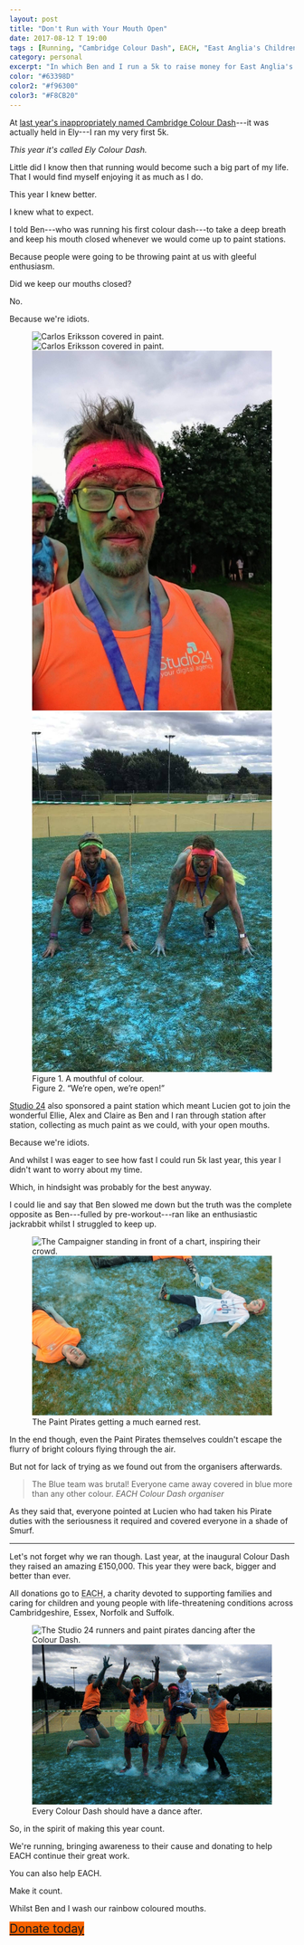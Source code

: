 ```yaml
---
layout: post
title: "Don't Run with Your Mouth Open"
date: 2017-08-12 T 19:00
tags : [Running, "Cambridge Colour Dash", EACH, "East Anglia's Children's Hospices"]
category: personal
excerpt: "In which Ben and I run a 5k to raise money for East Anglia's Children's Hospices and Lucien throws paint into our mouths."
color: "#63398D"
color2: "#f96300"
color3: "#F8CB20"
---
```

At [last year's inappropriately named Cambridge Colour Dash][last-year]---it was actually held in Ely---I ran my very first 5k.

*This year it's called Ely Colour Dash.*

Little did I know then that running would become such a big part of my life. That I would find myself enjoying it as much as I do.

This year I knew better.

I knew what to expect.

I told Ben---who was running his first colour dash---to take a deep breath and keep his mouth closed whenever we would come up to paint stations.

Because people were going to be throwing paint at us with gleeful enthusiasm.

Did we keep our mouths closed?

No.

Because we're idiots.

<figure>
  <img class="js-lazy-load" data-original="/assets/posts/2017/august/dont-run-with-your-mouth-open/carlos-eriksson-colour-dash-2017.JPG" alt="Carlos Eriksson covered in paint."><img class="js-lazy-load" data-original="/assets/posts/2017/august/dont-run-with-your-mouth-open/carlos-eriksson-and-ben-challoner-colour-dash-2017.jpeg" alt="Carlos Eriksson covered in paint.">
  <noscript>
    <img src="/assets/posts/2017/august/dont-run-with-your-mouth-open/carlos-eriksson-colour-dash-2017.JPG" alt="Carlos and Ben in the Ace Ventura pose, looking ready to run despite having already run."><img src="/assets/posts/2017/august/dont-run-with-your-mouth-open/carlos-eriksson-and-ben-challoner-colour-dash-2017.jpeg" alt="Carlos and Ben in the Ace Ventura pose, looking ready to run despite having already run.">
  </noscript>
  <figcaption>Figure 1. A mouthful of colour.<br>Figure 2. “We’re open, we’re open!”</figcaption>
</figure>

[Studio 24][studio24] also sponsored a paint station which meant Lucien got to join the wonderful Ellie, Alex and Claire as Ben and I ran through station after station, collecting as much paint as we could, with your open mouths.

<p data-pullquote="Ben ran like an enthusiastic jackrabbit whilst I struggled to keep up."></p>

Because we're idiots.

And whilst I was eager to see how fast I could run 5k last year, this year I didn't want to worry about my time.
 
Which, in hindsight was probably for the best anyway.

I could lie and say that Ben slowed me down but the truth was the complete opposite as Ben---fulled by pre-workout---ran like an enthusiastic jackrabbit whilst I struggled to keep up.

<figure>
  <img class="js-lazy-load" data-original="/assets/posts/2017/august/dont-run-with-your-mouth-open/resting-colour-pirates.jpg" alt="The Campaigner standing in front of a chart, inspiring their crowd.">
  <noscript>
    <img src="/assets/posts/2017/august/dont-run-with-your-mouth-open/resting-colour-pirates.jpg" alt="The Campaigner standing in front of a chart, inspiring their crowd.">
  </noscript>
  <figcaption>The Paint Pirates getting a much earned rest.</figcaption>
</figure>

In the end though, even the Paint Pirates themselves couldn't escape the flurry of bright colours flying through the air.

But not for lack of trying as we found out from the organisers afterwards.

> The Blue team was brutal! Everyone came away covered in blue more than any other colour. <cite>EACH Colour Dash organiser</cite>

As they said that, everyone pointed at Lucien who had taken his Pirate duties with the seriousness it required and covered everyone in a shade of Smurf.

***

Let's not forget why we ran though. Last year, at the inaugural Colour Dash they raised an amazing £150,000. This year they were back, bigger and better than ever.

All donations go to <abbr class="small-caps" title="East Anglia's Children's Hospices">EACH</abbr>, a charity devoted to supporting families and caring for children and young people with life-threatening conditions across Cambridgeshire, Essex, Norfolk and Suffolk.

<figure>
  <img class="js-lazy-load" data-original="/assets/posts/2017/august/dont-run-with-your-mouth-open/colour-dash-dance.gif" alt="The Studio 24 runners and paint pirates dancing after the Colour Dash.">
  <noscript>
    <img src="/assets/posts/2017/august/dont-run-with-your-mouth-open/colour-dash-dance.gif" alt="The Studio 24 runners and paint pirates dancing after the Colour Dash.">
  </noscript>
  <figcaption>Every Colour Dash should have a dance after.</figcaption>
</figure>

So, in the spirit of making this year count.

We're running, bringing awareness to their cause and donating to help <abbr class="small-caps">EACH</abbr> continue their great work.

You can also help <abbr class="small-caps">EACH</abbr>.

Make it count.

Whilst Ben and I wash our rainbow coloured mouths.

<div style="font-size: 1.5em; line-height: 1.3554;">
  <a href="https://www.each.org.uk/donate" style="background-image: linear-gradient(to bottom, #f96300 100%, #f96300 100%);">Donate today</a>
</div>

[last-year]: /blog/jingoistic-june-justifiable-july-and-accepting-august-issue-06-08-16#cambridge-colour-dash
[studio24]: http://www.studio24.net/
[each]: https://www.each.org.uk/donate